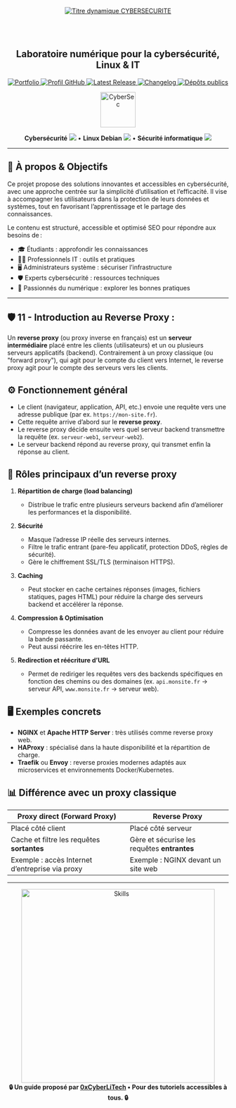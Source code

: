 <div align="center">

  <br></br>
  
  <a href="https://github.com/0xCyberLiTech">
  <img src="https://readme-typing-svg.herokuapp.com?font=JetBrains+Mono&size=50&duration=6000&pause=1000000000&color=FF0048&center=true&vCenter=true&width=1100&lines=%3ECYBERSECURITE_" alt="Titre dynamique CYBERSECURITE" />
  </a>
  
  <br></br>

  <h2>Laboratoire numérique pour la cybersécurité, Linux & IT</h2>
  
  <p align="center">
      <a href="https://0xcyberlitech.github.io/">
        <img src="https://img.shields.io/badge/Portfolio-0xCyberLiTech-181717?logo=github&style=flat-square" alt="Portfolio" />
      </a>
      <a href="https://github.com/0xCyberLiTech">
        <img src="https://img.shields.io/badge/Profil-GitHub-181717?logo=github&style=flat-square" alt="Profil GitHub" />
      </a>
      <a href="https://github.com/0xCyberLiTech/Cybersecurite/releases/latest">
        <img src="https://img.shields.io/github/v/release/0xCyberLiTech/Cybersecurite?label=version" alt="Latest Release" />
      </a>
      <a href="https://github.com/0xCyberLiTech/Cybersecurite/blob/main/CHANGELOG.md">
        <img src="https://img.shields.io/badge/📄%20CHANGELOG-Cybersecurite-blue" alt="Changelog" />
      </a>
      <a href="https://github.com/0xCyberLiTech?tab=repositories">
        <img src="https://img.shields.io/badge/Dépôts-publics-blue?style=flat-square" alt="Dépôts publics" />
      </a>
  </p>

</div>

<!-- Optimisation SEO : mots-clés cybersécurité, sécurité informatique, Linux, Debian, administration système, réseau, IT, cryptographie, open source, pare-feu, proxy, reverse proxy, DNS, SSH, Docker, OpenVAS, SIEM, EDR, XDR, SOAR, pentest, forensic, logs, tutoriels, guides, formation, expertise, supervision, ressources techniques, étudiants, professionnels, passionnés, bonnes pratiques, protection des données, analyse de risques, cyberattaque, défense, conformité, audit, gestion de crise, sensibilisation, monitoring, cloud, virtualisation, DevSecOps. -->

<div align="center">
  <img src="https://img.icons8.com/fluency/96/000000/cyber-security.png" alt="CyberSec" width="80"/>
</div>

<div align="center">
  <p>
    <strong>Cybersécurité</strong> <img src="https://img.icons8.com/color/24/000000/lock--v1.png"/> • <strong>Linux Debian</strong> <img src="https://img.icons8.com/color/24/000000/linux.png"/> • <strong>Sécurité informatique</strong> <img src="https://img.icons8.com/color/24/000000/shield-security.png"/>
  </p>
</div>

---

## 🚀 À propos & Objectifs

Ce projet propose des solutions innovantes et accessibles en cybersécurité, avec une approche centrée sur la simplicité d’utilisation et l’efficacité. Il vise à accompagner les utilisateurs dans la protection de leurs données et systèmes, tout en favorisant l’apprentissage et le partage des connaissances.

Le contenu est structuré, accessible et optimisé SEO pour répondre aux besoins de :
- 🎓 Étudiants : approfondir les connaissances
- 👨‍💻 Professionnels IT : outils et pratiques
- 🖥️ Administrateurs système : sécuriser l’infrastructure
- 🛡️ Experts cybersécurité : ressources techniques
- 🚀 Passionnés du numérique : explorer les bonnes pratiques

---

## 🛡️ 11 - **Introduction au Reverse Proxy :**

Un **reverse proxy** (ou proxy inverse en français) est un **serveur intermédiaire** placé entre les clients (utilisateurs) et un ou plusieurs serveurs applicatifs (backend). Contrairement à un proxy classique (ou "forward proxy"), qui agit pour le compte du client vers Internet, le reverse proxy agit pour le compte des serveurs vers les clients.  

## ⚙️ Fonctionnement général
- Le client (navigateur, application, API, etc.) envoie une requête vers une adresse publique (par ex. `https://mon-site.fr`).
- Cette requête arrive d’abord sur le **reverse proxy**.
- Le reverse proxy décide ensuite vers quel serveur backend transmettre la requête (ex. `serveur-web1`, `serveur-web2`).
- Le serveur backend répond au reverse proxy, qui transmet enfin la réponse au client.

## 🔑 Rôles principaux d’un reverse proxy
1. **Répartition de charge (load balancing)**  
   - Distribue le trafic entre plusieurs serveurs backend afin d’améliorer les performances et la disponibilité.

2. **Sécurité**  
   - Masque l’adresse IP réelle des serveurs internes.  
   - Filtre le trafic entrant (pare-feu applicatif, protection DDoS, règles de sécurité).  
   - Gère le chiffrement SSL/TLS (terminaison HTTPS).

3. **Caching**  
   - Peut stocker en cache certaines réponses (images, fichiers statiques, pages HTML) pour réduire la charge des serveurs backend et accélérer la réponse.

4. **Compression & Optimisation**  
   - Compresse les données avant de les envoyer au client pour réduire la bande passante.  
   - Peut aussi réécrire les en-têtes HTTP.

5. **Redirection et réécriture d’URL**  
   - Permet de rediriger les requêtes vers des backends spécifiques en fonction des chemins ou des domaines (ex. `api.monsite.fr` → serveur API, `www.monsite.fr` → serveur web).

## 🖥️ Exemples concrets
- **NGINX** et **Apache HTTP Server** : très utilisés comme reverse proxy web.  
- **HAProxy** : spécialisé dans la haute disponibilité et la répartition de charge.  
- **Traefik** ou **Envoy** : reverse proxies modernes adaptés aux microservices et environnements Docker/Kubernetes.  

## 📊 Différence avec un proxy classique
| **Proxy direct (Forward Proxy)** | **Reverse Proxy** |
|----------------------------------|-------------------|
| Placé côté client                | Placé côté serveur |
| Cache et filtre les requêtes **sortantes** | Gère et sécurise les requêtes **entrantes** |
| Exemple : accès Internet d’entreprise via proxy | Exemple : NGINX devant un site web |

---

<div align="center">
  <a href="https://github.com/0xCyberLiTech" target="_blank" rel="noopener">
    <img src="https://skillicons.dev/icons?i=linux,debian,bash,docker,nginx,git,vim,python,markdown" alt="Skills" width="440">
  </a>
</div>

<div align="center">
  <b>🔒 Un guide proposé par <a href="https://github.com/0xCyberLiTech">0xCyberLiTech</a> • Pour des tutoriels accessibles à tous. 🔒</b>
</div>


